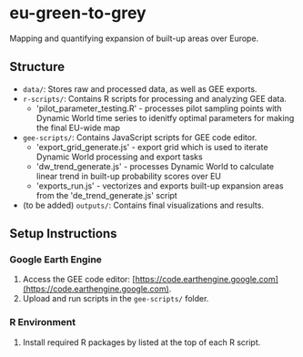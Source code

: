 # eu-green-to-grey
Mapping and quantifying expansion of built-up areas over Europe.

## Structure
- `data/`: Stores raw and processed data, as well as GEE exports.
- `r-scripts/`: Contains R scripts for processing and analyzing GEE data.
    - 'pilot_parameter_testing.R' - processes pilot sampling points with Dynamic World time series to idenitfy optimal parameters for making the final EU-wide map
- `gee-scripts/`: Contains JavaScript scripts for GEE code editor.
    - 'export_grid_generate.js' - export grid which is used to iterate Dynamic World processing and export tasks
    - 'dw_trend_generate.js' -  processes Dynamic World to calculate linear trend in built-up probability scores over EU
    - 'exports_run.js' - vectorizes and exports built-up expansion areas from the 'de_trend_generate.js' script
- (to be added) `outputs/`: Contains final visualizations and results.

## Setup Instructions
### Google Earth Engine
1. Access the GEE code editor: [https://code.earthengine.google.com](https://code.earthengine.google.com).
2. Upload and run scripts in the `gee-scripts/` folder.

### R Environment
1. Install required R packages by listed at the top of each R script.
